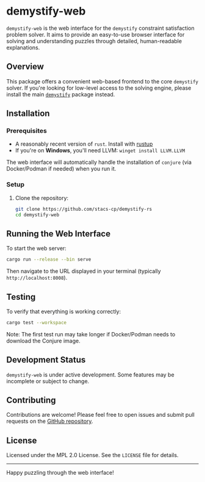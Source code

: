 # demystify-web

`demystify-web` is the web interface for the `demystify` constraint satisfaction problem solver. It aims to provide an easy-to-use browser interface for solving and understanding puzzles through detailed, human-readable explanations.

## Overview

This package offers a convenient web-based frontend to the core `demystify` solver. If you're looking for low-level access to the solving engine, please install the main [`demystify`](https://github.com/stacs-cp/demystify) package instead.

## Installation

### Prerequisites

* A reasonably recent version of `rust`. Install with [rustup](https://rustup.rs/)
* If you're on **Windows**, you'll need LLVM: `winget install LLVM.LLVM`

The web interface will automatically handle the installation of `conjure` (via Docker/Podman if needed) when you run it.

### Setup

1. Clone the repository:
   ```sh
   git clone https://github.com/stacs-cp/demystify-rs
   cd demystify-web
   ```

## Running the Web Interface

To start the web server:

```sh
cargo run --release --bin serve
```

Then navigate to the URL displayed in your terminal (typically `http://localhost:8008`).

## Testing

To verify that everything is working correctly:

```sh
cargo test --workspace
```

Note: The first test run may take longer if Docker/Podman needs to download the Conjure image.

## Development Status

`demystify-web` is under active development. Some features may be incomplete or subject to change.

## Contributing

Contributions are welcome! Please feel free to open issues and submit pull requests on the [GitHub repository](https://github.com/stacs-cp/demystify-rs).

## License

Licensed under the MPL 2.0 License. See the `LICENSE` file for details.

---

Happy puzzling through the web interface!
